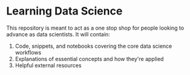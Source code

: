 # Learning Data Science
This repository is meant to act as a one stop shop for people looking to advance as data scientists. It will contain:

1. Code, snippets, and notebooks covering the core data science workflows
2. Explanations of essential concepts and how they're applied
3. Helpful external resources 
